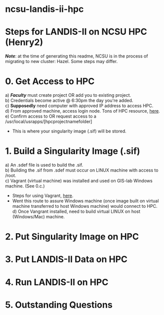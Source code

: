 # ncsu-landis-ii-hpc

# Steps for LANDIS-II on NCSU HPC (Henry2)
***Note***: at the time of generating this readme, NCSU is in the process of migrating to new cluster: Hazel. Some steps may differ.
# 0. Get Access to HPC
a) ***Faculty*** must create project OR add you to existing project.   
b) Credentials become active @ 6:30pm the day you're added.   
c) **Supposedly** need computer with approved IP address to access HPC.   
d) From approved machine, access login node. Tons of HPC resource, [here](https://hpc.ncsu.edu/main.php).  
e) Confirm access to OR request access to a /usr/local/usrapps/[hpcprojectnamefolder]  
  * This is where your singularity image (.sif) will be stored.  
# 1. Build a Singularity Image (.sif)
a) An .sdef file is used to build the .sif.  
b) Building the .sif from .sdef must occur on LINUX machine with access to /root.   
c) Vagrant (virtual machine) was installed and used on GIS-lab Windows machine. (See 0.c.)
* Steps for using Vagrant, [here](https://sloopstash.com/blog/how-to-build-vm-on-windows-10-using-virtualbox-vagrant-git-bash.html).
* Went this route to assure Windows machine (once image built on virtual machine transferred to host Windows machine) would connect to HPC. 
d) Once Vangrant installed, need to build virtual LINUX on host (Windows/Mac) machine. 

 

# 2. Put Singularity Image on HPC

# 3. Put LANDIS-II Data on HPC

# 4. Run LANDIS-II on HPC

# 5. Outstanding Questions

